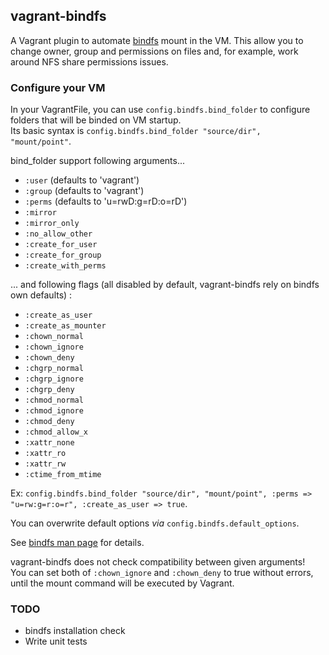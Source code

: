 ## vagrant-bindfs

A Vagrant plugin to automate [bindfs](http://code.google.com/p/bindfs/) mount in the VM.
This allow you to change owner, group and permissions on files and, for example, work around NFS share permissions issues.

### Configure your VM

In your VagrantFile, you can use `config.bindfs.bind_folder` to configure folders that will be binded on VM startup.  
Its basic syntax is `config.bindfs.bind_folder "source/dir", "mount/point"`.

bind_folder support following arguments...

- `:user` (defaults to 'vagrant')
- `:group` (defaults to 'vagrant')
- `:perms` (defaults to 'u=rwD:g=rD:o=rD')
- `:mirror`
- `:mirror_only`
- `:no_allow_other`
- `:create_for_user`
- `:create_for_group`
- `:create_with_perms`

... and following flags (all disabled by default, vagrant-bindfs rely on bindfs own defaults) :

- `:create_as_user`
- `:create_as_mounter`
- `:chown_normal`
- `:chown_ignore`
- `:chown_deny`
- `:chgrp_normal`
- `:chgrp_ignore`
- `:chgrp_deny`
- `:chmod_normal`
- `:chmod_ignore`
- `:chmod_deny`
- `:chmod_allow_x`
- `:xattr_none`
- `:xattr_ro`
- `:xattr_rw`
- `:ctime_from_mtime`
    
Ex: `config.bindfs.bind_folder "source/dir", "mount/point", :perms => "u=rw:g=r:o=r", :create_as_user => true`.

You can overwrite default options _via_ `config.bindfs.default_options`.

See [bindfs man page](http://www.cs.helsinki.fi/u/partel/bindfs_docs/bindfs.1.html) for details.

vagrant-bindfs does not check compatibility between given arguments!  
You can set both of `:chown_ignore` and `:chown_deny` to true without errors, until the mount command will be executed by Vagrant.

### TODO

-   bindfs installation check
-   Write unit tests
